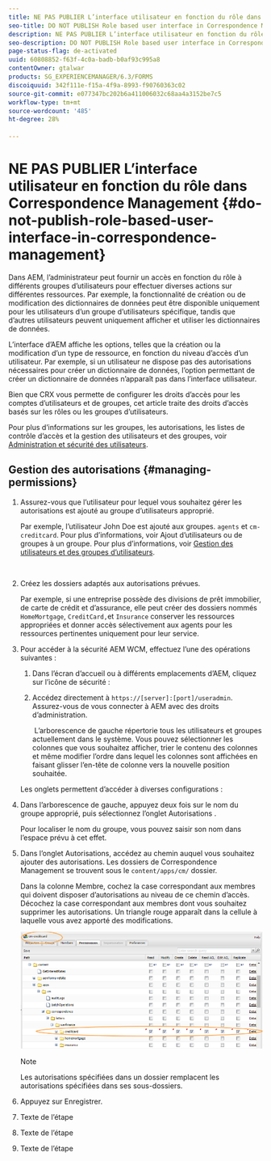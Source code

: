 ```yaml
---
title: NE PAS PUBLIER L’interface utilisateur en fonction du rôle dans Correspondence Management
seo-title: DO NOT PUBLISH Role based user interface in Correspondence Management
description: NE PAS PUBLIER L’interface utilisateur en fonction du rôle dans Correspondence Management
seo-description: DO NOT PUBLISH Role based user interface in Correspondence Management
page-status-flag: de-activated
uuid: 60808852-f63f-4c0a-badb-b0af93c995a8
contentOwner: gtalwar
products: SG_EXPERIENCEMANAGER/6.3/FORMS
discoiquuid: 342f111e-f15a-4f9a-8993-f90760363c02
source-git-commit: e077347bc202b6a411006032c68aa4a3152be7c5
workflow-type: tm+mt
source-wordcount: '485'
ht-degree: 28%

---
```



# NE PAS PUBLIER L’interface utilisateur en fonction du rôle dans Correspondence Management {#do-not-publish-role-based-user-interface-in-correspondence-management}

Dans AEM, l’administrateur peut fournir un accès en fonction du rôle à différents groupes d’utilisateurs pour effectuer diverses actions sur différentes ressources. Par exemple, la fonctionnalité de création ou de modification des dictionnaires de données peut être disponible uniquement pour les utilisateurs d’un groupe d’utilisateurs spécifique, tandis que d’autres utilisateurs peuvent uniquement afficher et utiliser les dictionnaires de données.

L’interface d’AEM affiche les options, telles que la création ou la modification d’un type de ressource, en fonction du niveau d’accès d’un utilisateur. Par exemple, si un utilisateur ne dispose pas des autorisations nécessaires pour créer un dictionnaire de données, l’option permettant de créer un dictionnaire de données n’apparaît pas dans l’interface utilisateur.

Bien que CRX vous permette de configurer les droits d’accès pour les comptes d’utilisateurs et de groupes, cet article traite des droits d’accès basés sur les rôles ou les groupes d’utilisateurs.

Pour plus d’informations sur les groupes, les autorisations, les listes de contrôle d’accès et la gestion des utilisateurs et des groupes, voir [Administration et sécurité des utilisateurs](/help/sites-administering/security.md).

## Gestion des autorisations {#managing-permissions}

1. Assurez-vous que l’utilisateur pour lequel vous souhaitez gérer les autorisations est ajouté au groupe d’utilisateurs approprié.

   Par exemple, l’utilisateur John Doe est ajouté aux groupes. `agents` et `cm-creditcard`. Pour plus d’informations, voir Ajout d’utilisateurs ou de groupes à un groupe. Pour plus d’informations, voir [Gestion des utilisateurs et des groupes d’utilisateurs](/help/communities/users.md).

   ![]()

1. Créez les dossiers adaptés aux autorisations prévues.

   Par exemple, si une entreprise possède des divisions de prêt immobilier, de carte de crédit et d’assurance, elle peut créer des dossiers nommés `HomeMortgage`, `CreditCard,`et `Insurance` conserver les ressources appropriées et donner accès sélectivement aux agents pour les ressources pertinentes uniquement pour leur service.

1. Pour accéder à la sécurité AEM WCM, effectuez l’une des opérations suivantes :

   1. Dans l’écran d’accueil ou à différents emplacements d’AEM, cliquez sur l’icône de sécurité :

   1. Accédez directement à `https://[server]:[port]/useradmin`. Assurez-vous de vous connecter à AEM avec des droits d’administration.

      ![]()
   L’arborescence de gauche répertorie tous les utilisateurs et groupes actuellement dans le système. Vous pouvez sélectionner les colonnes que vous souhaitez afficher, trier le contenu des colonnes et même modifier l’ordre dans lequel les colonnes sont affichées en faisant glisser l’en-tête de colonne vers la nouvelle position souhaitée.

   Les onglets permettent d’accéder à diverses configurations :

1. Dans l’arborescence de gauche, appuyez deux fois sur le nom du groupe approprié, puis sélectionnez l’onglet Autorisations .

   Pour localiser le nom du groupe, vous pouvez saisir son nom dans l’espace prévu à cet effet.

1. Dans l’onglet Autorisations, accédez au chemin auquel vous souhaitez ajouter des autorisations. Les dossiers de Correspondence Management se trouvent sous le `content/apps/cm/` dossier.

   Dans la colonne Membre, cochez la case correspondant aux membres qui doivent disposer d’autorisations au niveau de ce chemin d’accès. Décochez la case correspondant aux membres dont vous souhaitez supprimer les autorisations. Un triangle rouge apparaît dans la cellule à laquelle vous avez apporté des modifications.

   ![useradmin-creditcard](assets/useradmin-creditcard.png)

   >[!NOTE]
   >
   >Les autorisations spécifiées dans un dossier remplacent les autorisations spécifiées dans ses sous-dossiers.

1. Appuyez sur Enregistrer.
1. Texte de l’étape
1. Texte de l’étape
1. Texte de l’étape

